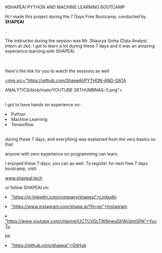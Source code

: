 #SHAPEAI PYTHON AND MACHINE LEARNING BOOTCAMP

 Hi I made this project during the 7 Days Free Bootcamp, conducted by <b> SHAPEAI

 </b>.

The instructor during the session was Mr. Shaurya Sinha (Data Analyst Intern at Jio). I got to learn a lot during these 7 days and it was an amazing experience learning with SHAPEAI.

<br><br>Here's the link for you to watch the sessions as well<br>

<a href="https://www.youtube.com/playlist?list=PL7z18TDRnbu LNEA-59W7wwgCWEBLEOD6h"> <img src="https://github.com/ShapeAI/PYTHON-AND-DATA

ANALYTICS/blob/main/YOUTUBE 28THUMBNAIL-5.png"> </a>

<br>I got to have hands on experience on:

<li>Python

<li>Machine Learning

<li>Tensorflow

<br>during these 7 days, and everything was explained from the very basics so that

anyone with zero experience on programming can learn.

I enjoyed these 7 days, you can as well. To register for next free 7 days bootcamp, visit:

<a href="https://www.shapeal.tech"> www.shapeal.tech</a>

or follow SHAPEAI on:

<li><a href= 

"https://in.linkedin.com/company/shapesi">LinkedIn</a>

<li><a href=

"https://www.instagram.com/shape.ai/?hl=en">Instagram</a>

<li><a href=

"https://www.youtube.com/channel/UCTUVDLTW9meuDXWcbmISPA">YouTu

be</a>

<li><a href=

"https://github.com/shapeal">GitHub</a>
